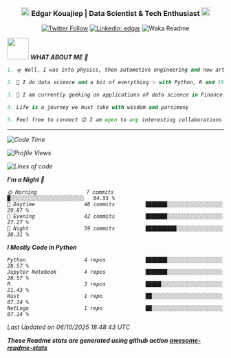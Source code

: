 <div align="center">
<h3><img src="https://slackmojis.com/emojis/34454-engineer/download" width="20">  Edgar Kouajiep | Data Scientist & Tech Enthusiast <img src="https://slackmojis.com/emojis/66362-typingcat/download" width="20"/>  </h3>
</div>

<div align="center">

[![Twitter Follow](https://img.shields.io/twitter/follow/ragde8901_?label=Follow)](https://twitter.com/intent/follow?screen_name=ragde8901_)
[![Linkedin: edgar](https://img.shields.io/badge/-edgar-blue?style=flat-square&logo=Linkedin&logoColor=white&link=https://www.linkedin.com/in/edgar-kouajiep-3131b227/)](https://www.linkedin.com/in/edgar-kouajiep-3131b227/)
![Waka Readme](https://github.com/anmol098/anmol098/workflows/Waka%20Readme/badge.svg)
</div>

<img src="https://media.giphy.com/media/VgCDAzcKvsR6OM0uWg/giphy.gif" width="50"> <em><b> WHAT ABOUT ME 💬 </b> 

```python
1. 🛸 Well, I was into physics, then automotive engineering and now artificial intelligence

2. 🔭 I do data science and a bit of everything ✨ with Python, R and 10+ others.

3. 🌱 I am currently geeking on applications of data science in Finance

4. Life is a journey we must take with wisdom and parsimony

5. Feel free to connect 😊 I am open to any interesting collaborations
```

---
<!--START_SECTION:waka-->
![Code Time](http://img.shields.io/badge/Code%20Time-66%20hrs%2049%20mins-blue)

![Profile Views](http://img.shields.io/badge/Profile%20Views-0-blue)

![Lines of code](https://img.shields.io/badge/From%20Hello%20World%20I%27ve%20Written-178.5%20thousand%20lines%20of%20code-blue)

**I'm a Night 🦉** 

```text
🌞 Morning                7 commits           █░░░░░░░░░░░░░░░░░░░░░░░░   04.55 % 
🌆 Daytime                46 commits          ███████░░░░░░░░░░░░░░░░░░   29.87 % 
🌃 Evening                42 commits          ███████░░░░░░░░░░░░░░░░░░   27.27 % 
🌙 Night                  59 commits          ██████████░░░░░░░░░░░░░░░   38.31 % 
```


**I Mostly Code in Python** 

```text
Python                   4 repos             ███████░░░░░░░░░░░░░░░░░░   28.57 % 
Jupyter Notebook         4 repos             ███████░░░░░░░░░░░░░░░░░░   28.57 % 
R                        3 repos             █████░░░░░░░░░░░░░░░░░░░░   21.43 % 
Rust                     1 repo              ██░░░░░░░░░░░░░░░░░░░░░░░   07.14 % 
NetLogo                  1 repo              ██░░░░░░░░░░░░░░░░░░░░░░░   07.14 % 
```




 Last Updated on 06/10/2025 18:48:43 UTC
<!--END_SECTION:waka-->

**These Readme stats are generated using github action [awesome-readme-stats](https://github.com/anmol098/waka-readme-stats)**


